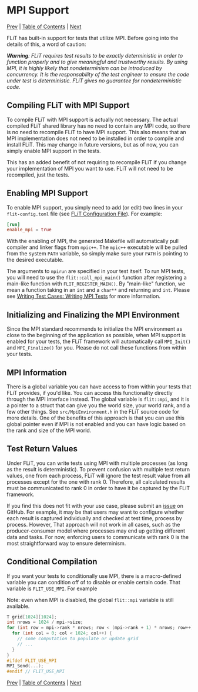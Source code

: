 # MPI Support

[Prev](flit-helpers.md)
|
[Table of Contents](README.md)
|
[Next](cuda-support.md)


FLiT has built-in support for tests that utilize MPI.  Before going into the
details of this, a word of caution:

_**Warning**: FLiT requires test results to be exactly deterministic in order to
function properly and to give meaningful and trustworthy results.  By using
MPI, it is highly likely that nondeterminism can be introduced by concurrency.
It is the responsability of the test engineer to ensure the code under test is
deterministic.  FLiT gives no guarantee for nondeterministic code._


## Compiling FLiT with MPI Support

To compile FLiT with MPI support is actually not necessary.  The actual
compiled FLiT shared library has no need to contain any MPI code, so there is
no need to recompile FLiT to have MPI support.  This also means that an MPI
implementation does not need to be installed in order to compile and install
FLiT.  This may change in future versions, but as of now, you can simply enable
MPI support in the tests.

This has an added benefit of not requiring to recompile FLiT if you change your
implementation of MPI you want to use.  FLiT will not need to be recompiled,
just the tests.


## Enabling MPI Support

To enable MPI support, you simply need to add (or edit) two lines in your
`flit-config.toml` file (see [FLiT Configuration
File](flit-configuration-file.md)).  For example:

```toml
[run]
enable_mpi = true
```

With the enabling of MPI, the generated Makefile will automatically pull
compiler and linker flags from `mpic++`.  The `mpic++` executable will be
pulled from the system `PATH` variable, so simply make sure your `PATH` is
pointing to the desired executable.

The arguments to `mpirun` are specified in your test itself.  To run MPI tests,
you will need to use the `flit::call_mpi_main()` function after registering a
main-like function with `FLIT_REGISTER_MAIN()`.  By "main-like" function, we
mean a function taking in an `int` and a `char**` and returning and `int`.
Please see [Writing Test Cases: Writing MPI
Tests](writing-test-cases.md#writing-mpi-tests) for more information.

## Initializing and Finalizing the MPI Environment

Since the MPI standard recommends to initialize the MPI environment as close to
the beginning of the application as possible, when MPI support is enabled for
your tests, the FLiT framework will automatically call `MPI_Init()` and
`MPI_Finalize()` for you.  Please do not call these functions from within your
tests.


## MPI Information

There is a global variable you can have access to from within your tests that
FLiT provides, if you'd like.  You can access this functionality directly
through the MPI interface instead.  The global variable is `flit::mpi`, and it
is a pointer to a struct that can give you the world size, your world rank, and
a few other things.  See `src/MpiEnvironment.h` in the FLiT source code for
more details.  One of the benefits of this approach is that you can use this
global pointer even if MPI is not enabled and you can have logic based on the
rank and size of the MPI world.


## Test Return Values

Under FLiT, you can write tests using MPI with multiple processes (as long as
the result is deterministic).  To prevent confusion with multiple test return
values, one from each process, FLiT will ignore the test result value from all
processes except for the one with rank 0.  Therefore, all calculated results
must be communicated to rank 0 in order to have it be captured by the FLiT
framework.

If you find this does not fit with your use case, please submit an
[issue](https://github.com/PRUNERS/FLiT/issues/new?template=feature_request.md)
on GitHub.  For example, it may be that users may want to configure whether
each result is captured individually and checked at test time, process by
process.  However, That approach will not work in all cases, such as the
producer-consumer model where processes may end up getting different data and
tasks.  For now, enforcing users to communicate with rank 0 is the most
straightforward way to ensure determinism.


## Conditional Compilation

If you want your tests to conditionally use MPI, there is a macro-defined
variable you can condition off of to disable or enable certain code.  That
variable is `FLIT_USE_MPI`.  For example

Note: even when MPI is disabled, the global `flit::mpi` variable is still
available.

```c++
T grid[1024][1024];
int nrows = 1024 / mpi->size;
for (int row = mpi->rank * nrows; row < (mpi->rank + 1) * nrows; row++) {
  for (int col = 0; col < 1024; col++) {
    // some computation to populate or update grid
    // ...
  }
}
#ifdef FLIT_USE_MPI
MPI_Send(...);
#endif // FLIT_USE_MPI
```


[Prev](flit-helpers.md)
|
[Table of Contents](README.md)
|
[Next](cuda-support.md)

